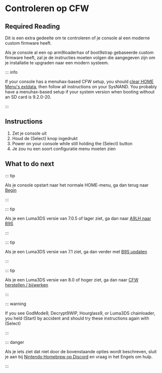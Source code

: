 # Controleren op CFW

## Required Reading

Dit is een extra gedeelte om te controleren of je console al een moderne custom firmware heeft.

Als je console al een op arm9loaderhax of boot9strap gebaseerde custom firmware heeft, zal je de instructies moeten volgen die aangegeven zijn om je installatie te upgraden naar een modern systeem.

::: info

If your console has a menuhax-based CFW setup, you should [clear HOME Menu's extdata](troubleshooting-post-install), then follow all instructions on your SysNAND. You probably have a menuhax-based setup if your system version when booting without an SD card is 9.2.0-20.

:::

## Instructions

1. Zet je console uit
2. Houd de (Select) knop ingedrukt
3. Power on your console while still holding the (Select) button
4. Je zou nu een soort configuratie menu moeten zien

## What to do next

::: tip

Als je console opstart naar het normale HOME-menu, ga dan terug naar [Begin](get-started)

:::

::: tip

Als je een Luma3DS versie van 7.0.5 of lager ziet, ga dan naar [A9LH naar B9S](a9lh-to-b9s)

:::

::: tip

Als je een Luma3DS versie van 7.1 ziet, ga dan verder met [B9S updaten](updating-b9s)

:::

::: tip

Als je een Luma3DS versie van 8.0 of hoger ziet, ga dan naar [CFW herstellen / bijwerken](restoring-updating-cfw)

:::

::: warning

If you see GodMode9, Decrypt9WIP, Hourglass9, or Luma3DS chainloader, you held (Start) by accident and should try these instructions again with (Select)

:::

::: danger

Als je iets ziet dat niet door de bovenstaande opties wordt beschreven, sluit je aan bij [Nintendo Homebrew op Discord](https://discord.gg/MWxPgEp) en vraag in het Engels om hulp.

:::
